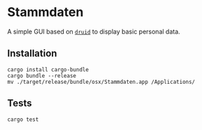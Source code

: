 # Stammdaten

A simple GUI based on [`druid`](https://github.com/linebender/druid) to display basic personal data.

## Installation

```
cargo install cargo-bundle
cargo bundle --release
mv ./target/release/bundle/osx/Stammdaten.app /Applications/
```

## Tests

```
cargo test
```
